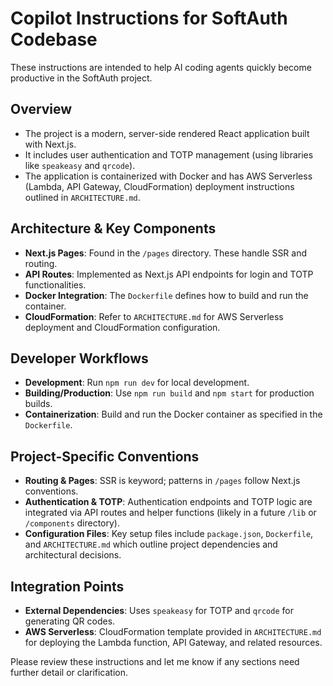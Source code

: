 # Copilot Instructions for SoftAuth Codebase

These instructions are intended to help AI coding agents quickly become productive in the SoftAuth project.

## Overview
- The project is a modern, server-side rendered React application built with Next.js.
- It includes user authentication and TOTP management (using libraries like `speakeasy` and `qrcode`).
- The application is containerized with Docker and has AWS Serverless (Lambda, API Gateway, CloudFormation) deployment instructions outlined in `ARCHITECTURE.md`.

## Architecture & Key Components
- **Next.js Pages**: Found in the `/pages` directory. These handle SSR and routing.
- **API Routes**: Implemented as Next.js API endpoints for login and TOTP functionalities.
- **Docker Integration**: The `Dockerfile` defines how to build and run the container.
- **CloudFormation**: Refer to `ARCHITECTURE.md` for AWS Serverless deployment and CloudFormation configuration.

## Developer Workflows
- **Development**: Run `npm run dev` for local development.
- **Building/Production**: Use `npm run build` and `npm start` for production builds.
- **Containerization**: Build and run the Docker container as specified in the `Dockerfile`.

## Project-Specific Conventions
- **Routing & Pages**: SSR is keyword; patterns in `/pages` follow Next.js conventions.
- **Authentication & TOTP**: Authentication endpoints and TOTP logic are integrated via API routes and helper functions (likely in a future `/lib` or `/components` directory).
- **Configuration Files**: Key setup files include `package.json`, `Dockerfile`, and `ARCHITECTURE.md` which outline project dependencies and architectural decisions.

## Integration Points
- **External Dependencies**: Uses `speakeasy` for TOTP and `qrcode` for generating QR codes.
- **AWS Serverless**: CloudFormation template provided in `ARCHITECTURE.md` for deploying the Lambda function, API Gateway, and related resources.

Please review these instructions and let me know if any sections need further detail or clarification.
